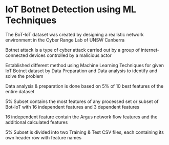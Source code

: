 # IoT Botnet Detection using ML Techniques
 
The BoT-IoT dataset was created by designing a realistic network environment in the Cyber Range Lab of UNSW Canberra

Botnet attack is a type of cyber attack carried out by a group of internet-connected devices controlled by a malicious actor

Established different method using Machine Learning Techniques for given IoT Botnet dataset by Data Preparation and Data analysis to identify and solve the problem

Data analysis & preparation is done based on 5% of 10 best features of the entire dataset

5% Subset contains the most features of any processed set or subset of Bot-IoT with 16 independent features and 3 dependent features

16 independent feature contain the Argus network flow features and the additional calculated features

5% Subset is divided into two Training & Test CSV files, each containing its own header row with feature names
